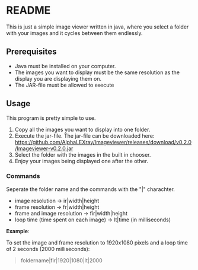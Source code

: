# README

This is just a simple image viewer written in java, where you select a folder with your images and it cycles between them endlessly.

## Prerequisites

- Java must be installed on your computer.
- The images you want to display must be the same resolution as the display you are displaying them on.
- The JAR-file must be allowed to execute

## Usage

This program is pretty simple to use.

1. Copy all the images you want to display into one folder.
2. Execute the jar-file. The jar-file can be downloaded here: https://github.com/AlphaLEXray/Imageviewer/releases/download/v0.2.0/Imageviewer-v0.2.0.jar
3. Select the folder with the images in the built in chooser.
4. Enjoy your images being displayed one after the other.

### Commands

Seperate the folder name and the commands with the "|" charachter.

- image resolution &rarr; ir|width|height
- frame resolution &rarr; fr|width|height
- frame and image resolution &rarr; fir|width|height
- loop time (time spent on each image) &rarr; lt|time (in milliseconds)

**Example**:

To set the image and frame resolution to 1920x1080 pixels and a loop time of 2 seconds (2000 milliseconds):

> foldername|fir|1920|1080|lt|2000 